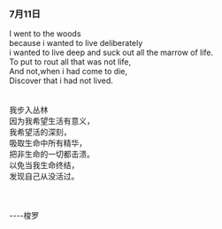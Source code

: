 ### 7月11日
I went to the woods<br>
because i wanted to live deliberately<br>
i wanted to live deep and suck out all the marrow of life.<br>
To put to rout all that was not life,<br>
And not,when i had come to die,<br>
Discover that i had not lived.<br>
<br><br>
我步入丛林<br>
因为我希望生活有意义，<br>
我希望活的深刻，<br>
吸取生命中所有精华，<br>
把非生命的一切都击溃。<br>
以免当我生命终结，<br>
发现自己从没活过。<br>
<br><br><br>
----梭罗

